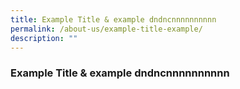 ```yaml
---
title: Example Title & example dndncnnnnnnnnnn
permalink: /about-us/example-title-example/
description: ""
---
```

### Example Title & example dndncnnnnnnnnnn 
